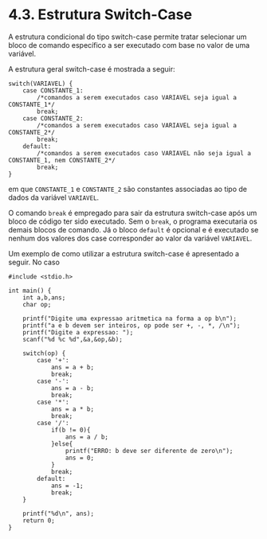# 4.3. Estrutura Switch-Case

A estrutura condicional do tipo switch-case permite tratar selecionar um bloco de comando específico a ser executado com base no valor de uma variável.

A estrutura geral switch-case é mostrada a seguir:

```
switch(VARIAVEL) {
    case CONSTANTE_1:
        /*comandos a serem executados caso VARIAVEL seja igual a CONSTANTE_1*/
        break;
    case CONSTANTE_2:
        /*comandos a serem executados caso VARIAVEL seja igual a CONSTANTE_2*/
        break;
    default:
        /*comandos a serem executados caso VARIAVEL não seja igual a CONSTANTE_1, nem CONSTANTE_2*/
        break;
}
```

em que ```CONSTANTE_1``` e ```CONSTANTE_2``` são constantes associadas ao tipo de dados da variável ```VARIAVEL```.

O comando ```break``` é empregado para sair da estrutura switch-case após um bloco de código ter sido executado. Sem o ```break```, o programa executaria os demais blocos de comando. Já o bloco ```default``` é opcional e é executado se nenhum dos valores dos case corresponder ao valor da variável ```VARIAVEL```.

Um exemplo de como utilizar a estrutura switch-case é apresentado a seguir. No caso 

```
#include <stdio.h>

int main() {
    int a,b,ans;
    char op;

    printf("Digite uma expressao aritmetica na forma a op b\n");
    printf("a e b devem ser inteiros, op pode ser +, -, *, /\n");
    printf("Digite a expressao: ");
    scanf("%d %c %d",&a,&op,&b);

    switch(op) {
        case '+':
            ans = a + b;
            break;
        case '-':
            ans = a - b;
            break;
        case '*':
            ans = a * b;
            break;
        case '/':
            if(b != 0){
                ans = a / b;
            }else{
                printf("ERRO: b deve ser diferente de zero\n");
                ans = 0;
            }
            break;
        default:
            ans = -1;
            break;
    }

    printf("%d\n", ans);
    return 0;
}
```
